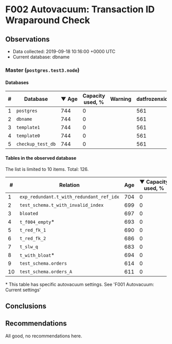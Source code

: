 # F002 Autovacuum: Transaction ID Wraparound Check #

## Observations ##
- Data collected: 2019-09-18 10:16:00 +0000 UTC
- Current database: dbname




### Master (`postgres.test3.node`) ###


#### Databases ####


| \# | Database | &#9660;&nbsp;Age | Capacity used, % | Warning | datfrozenxid |
|--|--------|-----|------------------|---------|--------------|
| 1 |`postgres`|744 |0 |  |561 |
| 2 |`dbname`|744 |0 |  |561 |
| 3 |`template1`|744 |0 |  |561 |
| 4 |`template0`|744 |0 |  |561 |
| 5 |`checkup_test_db`|744 |0 |  |561 |


#### Tables in the observed database ####
The list is limited to 10 items. Total: 126.

| \# | Relation | Age | &#9660;&nbsp;Capacity used, % | Warning |rel_relfrozenxid | toast_relfrozenxid |
|---|-------|-----|------------------|---------|-----------------|--------------------|
| 1 |`exp_redundant.t_with_redundant_ref_idx` |704 |0 |  |601 |0 |
| 2 |`test_schema.t_with_invalid_index` |699 |0 |  |606 |0 |
| 3 |`bloated` |697 |0 |  |608 |0 |
| 4 |`t_f004_empty`\* |693 |0 |  |612 |0 |
| 5 |`t_red_fk_1` |690 |0 |  |615 |0 |
| 6 |`t_red_fk_2` |686 |0 |  |619 |0 |
| 7 |`t_slw_q` |683 |0 |  |622 |0 |
| 8 |`t_with_bloat`\* |694 |0 |  |611 |0 |
| 9 |`test_schema.orders` |614 |0 |  |691 |0 |
| 10 |`test_schema.orders_A` |611 |0 |  |694 |0 |


\* This table has specific autovacuum settings. See 'F001 Autovacuum: Current settings'


## Conclusions ##
 


## Recommendations ##
  All good, no recommendations here.
 

